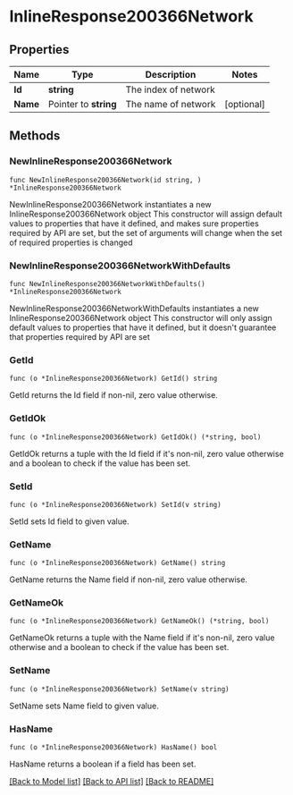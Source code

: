 # InlineResponse200366Network

## Properties

Name | Type | Description | Notes
------------ | ------------- | ------------- | -------------
**Id** | **string** | The index of network | 
**Name** | Pointer to **string** | The name of network | [optional] 

## Methods

### NewInlineResponse200366Network

`func NewInlineResponse200366Network(id string, ) *InlineResponse200366Network`

NewInlineResponse200366Network instantiates a new InlineResponse200366Network object
This constructor will assign default values to properties that have it defined,
and makes sure properties required by API are set, but the set of arguments
will change when the set of required properties is changed

### NewInlineResponse200366NetworkWithDefaults

`func NewInlineResponse200366NetworkWithDefaults() *InlineResponse200366Network`

NewInlineResponse200366NetworkWithDefaults instantiates a new InlineResponse200366Network object
This constructor will only assign default values to properties that have it defined,
but it doesn't guarantee that properties required by API are set

### GetId

`func (o *InlineResponse200366Network) GetId() string`

GetId returns the Id field if non-nil, zero value otherwise.

### GetIdOk

`func (o *InlineResponse200366Network) GetIdOk() (*string, bool)`

GetIdOk returns a tuple with the Id field if it's non-nil, zero value otherwise
and a boolean to check if the value has been set.

### SetId

`func (o *InlineResponse200366Network) SetId(v string)`

SetId sets Id field to given value.


### GetName

`func (o *InlineResponse200366Network) GetName() string`

GetName returns the Name field if non-nil, zero value otherwise.

### GetNameOk

`func (o *InlineResponse200366Network) GetNameOk() (*string, bool)`

GetNameOk returns a tuple with the Name field if it's non-nil, zero value otherwise
and a boolean to check if the value has been set.

### SetName

`func (o *InlineResponse200366Network) SetName(v string)`

SetName sets Name field to given value.

### HasName

`func (o *InlineResponse200366Network) HasName() bool`

HasName returns a boolean if a field has been set.


[[Back to Model list]](../README.md#documentation-for-models) [[Back to API list]](../README.md#documentation-for-api-endpoints) [[Back to README]](../README.md)


